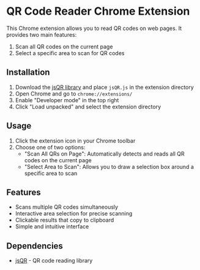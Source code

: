 # QR Code Reader Chrome Extension

This Chrome extension allows you to read QR codes on web pages. It provides two main features:
1. Scan all QR codes on the current page
2. Select a specific area to scan for QR codes

## Installation

1. Download the [jsQR library](https://github.com/cozmo/jsQR/releases) and place `jsQR.js` in the extension directory
2. Open Chrome and go to `chrome://extensions/`
3. Enable "Developer mode" in the top right
4. Click "Load unpacked" and select the extension directory

## Usage

1. Click the extension icon in your Chrome toolbar
2. Choose one of two options:
   - "Scan All QRs on Page": Automatically detects and reads all QR codes on the current page
   - "Select Area to Scan": Allows you to draw a selection box around a specific area to scan

## Features

- Scans multiple QR codes simultaneously
- Interactive area selection for precise scanning
- Clickable results that copy to clipboard
- Simple and intuitive interface

## Dependencies

- [jsQR](https://github.com/cozmo/jsQR) - QR code reading library
